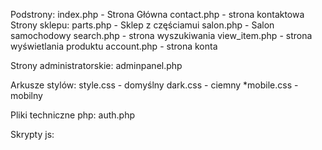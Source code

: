 Podstrony:
	index.php - Strona Główna
	contact.php - strona kontaktowa
	Strony sklepu:
		parts.php - Sklep z częściamui
		salon.php - Salon samochodowy
		search.php - strona wyszukiwania
		view_item.php - strona wyświetlania produktu
	account.php - strona konta

Strony administratorskie:
	adminpanel.php

Arkusze stylów:
	style.css - domyślny
	dark.css - ciemny
 	*mobile.css - mobilny

Pliki techniczne php:
 	auth.php

Skrypty js:
